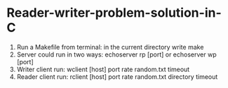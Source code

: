 # Reader-writer-problem-solution-in-C
1. Run a Makefile from terminal: in the current directory write make
2. Server could run in two ways: echoserver rp [port] or echoserver wp [port]
3. Writer client run: wclient [host] port rate random.txt timeout
4. Reader client run: rclient [host] port rate random.txt directory timeout
